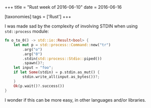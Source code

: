 +++
title = "Rust week of 2016-06-10"
date = 2016-06-16

[taxonomies]
tags = ['Rust']
+++

I was made sad by the complexity of involving STDIN when using
`std::process` module:

```rust
fn o_to_0() -> std::io::Result<bool> {
    let mut p = std::process::Command::new("tr")
        .arg("o")
        .arg("0")
        .stdin(std::process::Stdio::piped())
        .spawn()?;
    let input = "foo";
    if let Some(stdin) = p.stdin.as_mut() {
        stdin.write_all(input.as_bytes())?;
    }
    Ok(p.wait()?.success())
}
```

I wonder if this can be more easy, in other languages and/or libraries.
